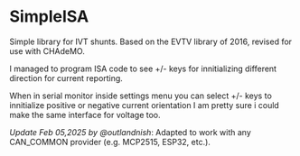 # SimpleISA
Simple library for IVT shunts. 
Based on the EVTV library of 2016, revised for use with CHAdeMO.

I managed to program ISA code to see +/- keys for innitializing different direction for current reporting.

When in serial monitor inside settings menu you can select +/- keys to innitialize positive or negative current orientation
I am pretty sure i could make the same interface for voltage too.

*Update Feb 05,2025 by @outlandnish*: Adapted to work with any CAN_COMMON provider (e.g. MCP2515, ESP32, etc.). 

